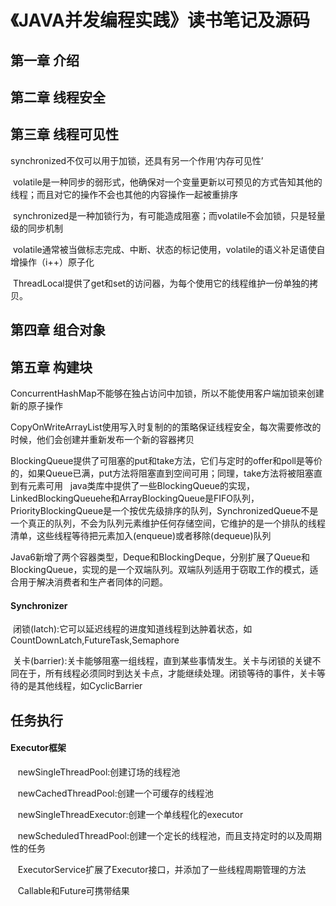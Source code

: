 # 《JAVA并发编程实践》读书笔记及源码

## 第一章 介绍
## 第二章 线程安全
## 第三章 线程可见性
  synchronized不仅可以用于加锁，还具有另一个作用‘内存可见性’
  
  volatile是一种同步的弱形式，他确保对一个变量更新以可预见的方式告知其他的线程；而且对它的操作不会也其他的内容操作一起被重排序
  
  synchronized是一种加锁行为，有可能造成阻塞；而volatile不会加锁，只是轻量级的同步机制
  
  volatile通常被当做标志完成、中断、状态的标记使用，volatile的语义补足语使自增操作（i++）原子化
  
  ThreadLocal提供了get和set的访问器，为每个使用它的线程维护一份单独的拷贝。
## 第四章 组合对象
## 第五章 构建块
  ConcurrentHashMap不能够在独占访问中加锁，所以不能使用客户端加锁来创建新的原子操作

  CopyOnWriteArrayList使用写入时复制的的策略保证线程安全，每次需要修改的时候，他们会创建并重新发布一个新的容器拷贝

  BlockingQueue提供了可阻塞的put和take方法，它们与定时的offer和poll是等价的，如果Queue已满，put方法将阻塞直到空间可用；同理，take方法将被阻塞直到有元素可用
  
  java类库中提供了一些BlockingQueue的实现，LinkedBlockingQueuehe和ArrayBlockingQueue是FIFO队列，PriorityBlockingQueue是一个按优先级排序的队列，SynchronizedQueue不是一个真正的队列，不会为队列元素维护任何存储空间，它维护的是一个排队的线程清单，这些线程等待把元素加入(enqueue)或者移除(dequeue)队列
  
  Java6新增了两个容器类型，Deque和BlockingDeque，分别扩展了Queue和BlockingQueue，实现的是一个双端队列。双端队列适用于窃取工作的模式，适合用于解决消费者和生产者同体的问题。
  
  #### Synchronizer
  闭锁(latch):它可以延迟线程的进度知道线程到达肿着状态，如CountDownLatch,FutureTask,Semaphore
  
  关卡(barrier):关卡能够阻塞一组线程，直到某些事情发生。关卡与闭锁的关键不同在于，所有线程必须同时到达关卡点，才能继续处理。闭锁等待的事件，关卡等待的是其他线程，如CyclicBarrier
  
## 任务执行
#### Executor框架
    
    newSingleThreadPool:创建订场的线程池
    
    newCachedThreadPool:创建一个可缓存的线程池
    
    newSingleThreadExecutor:创建一个单线程化的executor
    
    newScheduledThreadPool:创建一个定长的线程池，而且支持定时的以及周期性的任务
    
    ExecutorService扩展了Executor接口，并添加了一些线程周期管理的方法
    
    Callable和Future可携带结果
